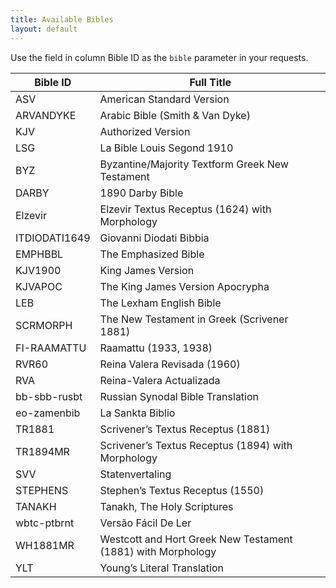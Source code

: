 ```yaml
---
title: Available Bibles
layout: default
---
```


Use the field in column Bible ID as the `bible` parameter in your requests.

| Bible ID | Full Title |
| --- | --- |
| ASV | American Standard Version |
| ARVANDYKE | Arabic Bible (Smith & Van Dyke) |
| KJV | Authorized Version |
| LSG | La Bible Louis Segond 1910 |
| BYZ | Byzantine/Majority Textform Greek New Testament |
| DARBY | 1890 Darby Bible |
| Elzevir | Elzevir Textus Receptus (1624) with Morphology |
| ITDIODATI1649 | Giovanni Diodati Bibbia |
| EMPHBBL | The Emphasized Bible |
| KJV1900 | King James Version |
| KJVAPOC | The King James Version Apocrypha |
| LEB | The Lexham English Bible |
| SCRMORPH | The New Testament in Greek (Scrivener 1881) |
| FI-RAAMATTU | Raamattu (1933, 1938) |
| RVR60 | Reina Valera Revisada (1960) |
| RVA | Reina-Valera Actualizada |
| bb-sbb-rusbt | Russian Synodal Bible Translation |
| eo-zamenbib | La Sankta Biblio |
| TR1881 | Scrivener’s Textus Receptus (1881) |
| TR1894MR | Scrivener’s Textus Receptus (1894) with Morphology |
| SVV | Statenvertaling |
| STEPHENS | Stephen’s Textus Receptus (1550) |
| TANAKH | Tanakh, The Holy Scriptures |
| wbtc-ptbrnt | Versão Fácil De Ler |
| WH1881MR | Westcott and Hort Greek New Testament (1881) with Morphology |
| YLT | Young’s Literal Translation |
